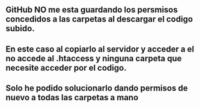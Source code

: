 ## GitHub NO me esta guardando los persmisos concedidos a las carpetas al descargar el codigo subido.
## En este caso al copiarlo al servidor y acceder a el no accede al .htaccess y ninguna carpeta que necesite acceder por el codigo.
## Solo he podido solucionarlo dando permisos de nuevo a todas las carpetas a mano
